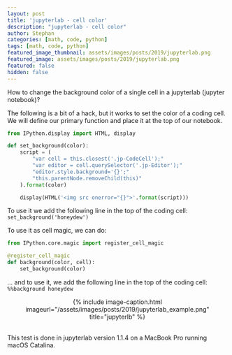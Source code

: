 ```yaml
---
layout: post
title: 'jupyterlab - cell color'
description: "jupyterlab - cell color"
author: Stephan
categories: [math, code, python]
tags: [math, code, python]
featured_image_thumbnail: assets/images/posts/2019/jupyterlab.png
featured_image: assets/images/posts/2019/jupyterlab.png
featured: false
hidden: false
---
```


How to change the background color of a single cell in a jupyterlab (jupyter notebook)?

The following is a bit of a hack, but it works to set the color of a coding cell. We will define our primary function and place it at the top of our notebook.

```python
from IPython.display import HTML, display

def set_background(color):    
    script = (
        "var cell = this.closest('.jp-CodeCell');"
        "var editor = cell.querySelector('.jp-Editor');"
        "editor.style.background='{}';"
        "this.parentNode.removeChild(this)"
    ).format(color)

    display(HTML('<img src onerror="{}">'.format(script)))
```

To use it we add the following line in the top of the coding cell: `set_background('honeydew')`

To use it as cell magic, we can do:

```python   
from IPython.core.magic import register_cell_magic

@register_cell_magic
def background(color, cell):
    set_background(color)
```

... and to use it, we add the following line in the top of the coding cell: `%%background honeydew`


<div style="text-align:center">
{% include image-caption.html imageurl="/assets/images/posts/2019/jupyterlab_example.png" title="jupyterlb" %}
</div>

<br>

This test is done in jupyterlab version 1.1.4 on a MacBook Pro running macOS Catalina.
